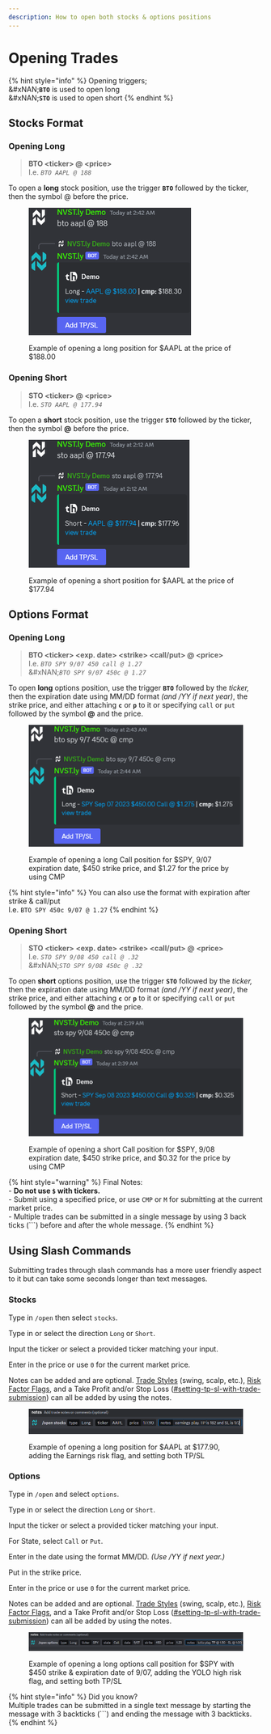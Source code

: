 ```yaml
---
description: How to open both stocks & options positions
---
```


# Opening Trades

{% hint style="info" %}
Opening triggers;\
&#xNAN;**`BTO`** is used to open long\
&#xNAN;**`STO`** is used to open short
{% endhint %}

## Stocks Format

### Opening Long

> **BTO \<ticker> @ \<price>**\
> I.e. _`BTO AAPL @ 188`_

To open a **long** stock position, use the trigger **`BTO`** followed by the ticker, then the symbol @ before the price.

<figure><img src="../.gitbook/assets/image (1) (1) (1) (1) (1) (1) (1) (1) (1) (1) (1) (1) (1) (1) (1) (1) (1) (1).png" alt=""><figcaption><p>Example of opening a long position for $AAPL at the price of $188.00</p></figcaption></figure>

### Opening Short

> **STO \<ticker> @ \<price>**\
> I.e. _`STO AAPL @ 177.94`_

To open a **short** stock position, use the trigger **`STO`** followed by the ticker, then the symbol **@** before the price.

<figure><img src="../.gitbook/assets/image (1) (1) (1) (1) (1) (1) (1) (1) (1) (1) (1) (1) (1) (1) (1) (1) (1) (1) (1).png" alt=""><figcaption><p>Example of opening a short position for $AAPL at the price of $177.94</p></figcaption></figure>

##

## Options Format

### Opening Long

> **BTO \<ticker> \<exp. date> \<strike> \<call/put> @ \<price>**\
> I.e. _`BTO SPY 9/07 450 call @ 1.27`_\
> &#xNAN;_`BTO SPY 9/07 450c @ 1.27`_

To open **long** options position, use the trigger **`BTO`** followed by the _ticker,_ then the expiration date using MM/DD format _(and /YY if next year)_, the strike price, and either attaching **`c`** or **`p`** to it or specifying `call` or `put` followed by the symbol **@** and the price.

<figure><img src="../.gitbook/assets/image (2) (1) (1) (1) (1) (1) (1) (1) (1) (1) (1) (1) (1) (1) (1) (1) (1).png" alt=""><figcaption><p>Example of opening a long Call position for $SPY, 9/07 expiration date, $450 strike price, and $1.27 for the price by using CMP</p></figcaption></figure>

{% hint style="info" %}
You can also use the format with expiration after strike & call/put\
I.e. `BTO SPY 450c 9/07 @ 1.27`
{% endhint %}

### Opening Short

> **STO \<ticker> \<exp. date> \<strike> \<call/put> @ \<price>**\
> I.e. _`STO SPY 9/08 450 call @ .32`_\
> &#xNAN;_`STO SPY 9/08 450c @ .32`_

To open **short** options position, use the trigger **`STO`** followed by the _ticker,_ then the expiration date using MM/DD format _(and /YY if next year)_, the strike price, and either attaching **`c`** or **`p`** to it or specifying `call` or `put` followed by the symbol **@** and the price.

<figure><img src="../.gitbook/assets/image (3) (1) (1) (1) (1) (1) (1) (1) (1) (1) (1).png" alt=""><figcaption><p>Example of opening a short Call position for $SPY, 9/08 expiration date, $450 strike price, and $0.32 for the price by using CMP</p></figcaption></figure>

{% hint style="warning" %}
Final Notes:\
\- **Do not use `$` with tickers.** \
\- Submit using a specified price, or use `CMP` or `M` for submitting at the current market price.\
\- Multiple trades can be submitted in a single message by using 3 back ticks (\`\`\`) before and after the whole message.
{% endhint %}



## Using Slash Commands

Submitting trades through slash commands has a more user friendly aspect to it but can take some seconds longer than text messages.

### Stocks

Type in `/open` then select `stocks`.

Type in or select the direction `Long` or `Short`.&#x20;

Input the ticker or select a provided ticker matching your input.

Enter in the price or use `0` for the current market price.

Notes can be added and are optional. [Trade Styles](trade-styles-risk-flags-and-trade-notes.md#trade-styles) (swing, scalp, etc.), [Risk Factor Flags](trade-styles-risk-flags-and-trade-notes.md#risk-flags), and a Take Profit and/or Stop Loss ([#setting-tp-sl-with-trade-submission](setting-tp-sl.md#setting-tp-sl-with-trade-submission "mention")) can all be added by using the notes.

<figure><img src="../.gitbook/assets/image (10) (1) (1).png" alt=""><figcaption><p>Example of opening a long position for $AAPL at $177.90, adding the Earnings risk flag, and setting both TP/SL</p></figcaption></figure>

### Options

Type in `/open` and select `options`.

Type in or select the direction `Long` or `Short`.

Input the ticker or select a provided ticker matching your input.

For State, select `Call` or `Put`.

Enter in the date using the format MM/DD. _(Use /YY if next year.)_

Put in the strike price.

Enter in the price or use `0` for the current market price.

Notes can be added and are optional. [Trade Styles](trade-styles-risk-flags-and-trade-notes.md#trade-styles) (swing, scalp, etc.), [Risk Factor Flags](trade-styles-risk-flags-and-trade-notes.md#risk-flags), and a Take Profit and/or Stop Loss ([#setting-tp-sl-with-trade-submission](setting-tp-sl.md#setting-tp-sl-with-trade-submission "mention")) can all be added by using the notes.

<figure><img src="../.gitbook/assets/image (2) (1) (1) (1) (1) (1) (1) (1) (1) (1) (1) (1) (1) (1) (1) (1).png" alt=""><figcaption><p>Example of opening a long options call position for $SPY with $450 strike &#x26; expiration date of 9/07, adding the YOLO high risk flag, and setting both TP/SL</p></figcaption></figure>



{% hint style="info" %}
Did you know?\
Multiple trades can be submitted in a single text message by starting the message with 3 backticks (\`\`\`) and ending the message with 3 backticks.
{% endhint %}
